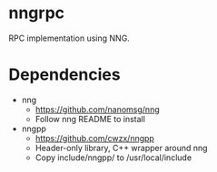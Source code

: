 # nngrpc
RPC implementation using NNG.

# Dependencies
* nng
  * https://github.com/nanomsg/nng
  * Follow nng README to install
* nngpp
  * https://github.com/cwzx/nngpp
  * Header-only library, C++ wrapper around nng
  * Copy include/nngpp/ to /usr/local/include
